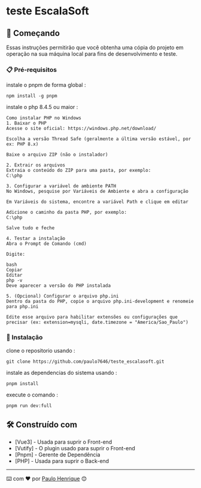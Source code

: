 # teste EscalaSoft

## 🚀 Começando

Essas instruções permitirão que você obtenha uma cópia do projeto em operação na sua máquina local para fins de desenvolvimento e teste.

### 📋 Pré-requisitos

instale o pnpm de forma global :

```
npm install -g pnpm
```

instale o php 8.4.5 ou maior  :

```
Como instalar PHP no Windows
1. Baixar o PHP
Acesse o site oficial: https://windows.php.net/download/

Escolha a versão Thread Safe (geralmente a última versão estável, por ex: PHP 8.x)

Baixe o arquivo ZIP (não o instalador)

2. Extrair os arquivos
Extraia o conteúdo do ZIP para uma pasta, por exemplo:
C:\php

3. Configurar a variável de ambiente PATH
No Windows, pesquise por Variáveis de Ambiente e abra a configuração

Em Variáveis do sistema, encontre a variável Path e clique em editar

Adicione o caminho da pasta PHP, por exemplo:
C:\php

Salve tudo e feche

4. Testar a instalação
Abra o Prompt de Comando (cmd)

Digite:

bash
Copiar
Editar
php -v
Deve aparecer a versão do PHP instalada

5. (Opcional) Configurar o arquivo php.ini
Dentro da pasta do PHP, copie o arquivo php.ini-development e renomeie para php.ini

Edite esse arquivo para habilitar extensões ou configurações que precisar (ex: extension=mysqli, date.timezone = "America/Sao_Paulo")
```

### 🔧 Instalação

clone o repositorio usando :

```
git clone https://github.com/paulo7646/teste_escalasoft.git
```

instale as dependencias do sistema usando :

```
pnpm install
```

execute o comando :

```
pnpm run dev:full
```

## 🛠️ Construído com

* [Vue3] - Usada para suprir o Front-end
* [Vutify] - O plugin usado para suprir o Front-end
* [Pnpm] - Gerente de Dependência
* [PHP] - Usada para suprir o Back-end

---
⌨️ com ❤️ por [Paulo Henrique](https://gist.github.com/7646) 😊
